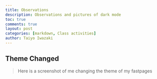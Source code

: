 ```yaml
---
title: Observations 
description: Observations and pictures of dark mode
toc: true
comments: true
layout: post
categories: [markdown, Class activities]
author: Taiyo Iwazaki
---
```


## Theme Changed
> Here is a screenshot of me changing the theme of my fastpages

